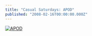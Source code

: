 ```yaml
---
title: "Casual Saturdays: APOD"
published: "2008-02-16T00:00:00.000Z"
---
```


[![APOD](/images/posts/20080216/apod.png "APOD")](http://antwrp.gsfc.nasa.gov/apod/ap080123.html)

